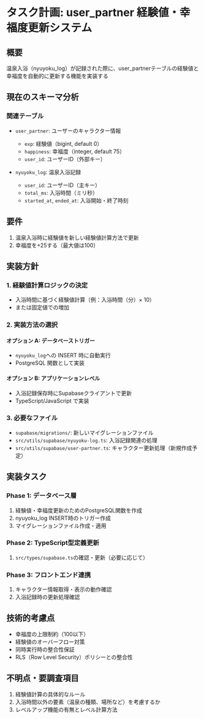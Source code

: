 # タスク計画: user_partner 経験値・幸福度更新システム

## 概要
温泉入浴（nyuyoku_log）が記録された際に、user_partnerテーブルの経験値と幸福度を自動的に更新する機能を実装する

## 現在のスキーマ分析

### 関連テーブル
- `user_partner`: ユーザーのキャラクター情報
  - `exp`: 経験値（bigint, default 0）
  - `happiness`: 幸福度（integer, default 75）
  - `user_id`: ユーザーID（外部キー）

- `nyuyoku_log`: 温泉入浴記録
  - `user_id`: ユーザーID（主キー）
  - `total_ms`: 入浴時間（ミリ秒）
  - `started_at`, `ended_at`: 入浴開始・終了時刻

## 要件
1. 温泉入浴時に経験値を新しい経験値計算方法で更新
2. 幸福度を+25する（最大値は100）

## 実装方針

### 1. 経験値計算ロジックの決定
- 入浴時間に基づく経験値計算（例：入浴時間（分）× 10）
- または固定値での増加

### 2. 実装方法の選択
#### オプション A: データベーストリガー
- `nyuyoku_log`への INSERT 時に自動実行
- PostgreSQL 関数として実装

#### オプション B: アプリケーションレベル
- 入浴記録保存時にSupabaseクライアントで更新
- TypeScript/JavaScript で実装

### 3. 必要なファイル
- `supabase/migrations/`: 新しいマイグレーションファイル
- `src/utils/supabase/nyuyoku-log.ts`: 入浴記録関連の処理
- `src/utils/supabase/user-partner.ts`: キャラクター更新処理（新規作成予定）

## 実装タスク

### Phase 1: データベース層
1. 経験値・幸福度更新のためのPostgreSQL関数を作成
2. nyuyoku_log INSERT時のトリガー作成
3. マイグレーションファイル作成・適用

### Phase 2: TypeScript型定義更新
1. `src/types/supabase.ts`の確認・更新（必要に応じて）

### Phase 3: フロントエンド連携
1. キャラクター情報取得・表示の動作確認
2. 入浴記録時の更新処理確認

## 技術的考慮点
- 幸福度の上限制約（100以下）
- 経験値のオーバーフロー対策
- 同時実行時の整合性保証
- RLS（Row Level Security）ポリシーとの整合性

## 不明点・要調査項目
1. 経験値計算の具体的なルール
2. 入浴時間以外の要素（温泉の種類、場所など）を考慮するか
3. レベルアップ機能の有無とレベル計算方法
